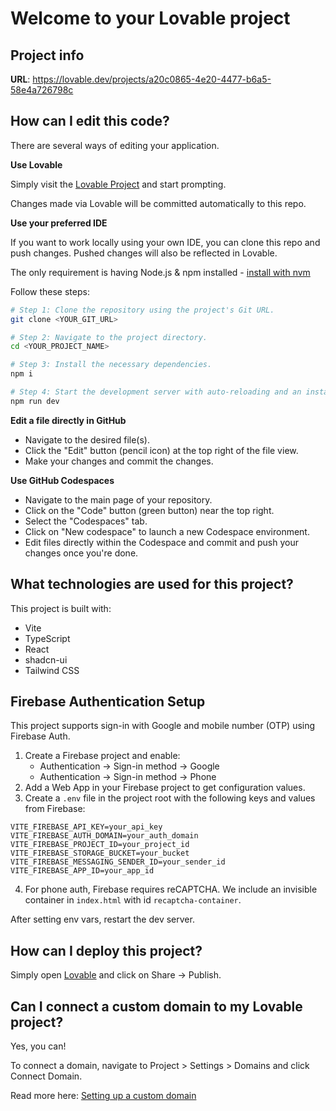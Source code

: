 # Welcome to your Lovable project

## Project info

**URL**: https://lovable.dev/projects/a20c0865-4e20-4477-b6a5-58e4a726798c

## How can I edit this code?

There are several ways of editing your application.

**Use Lovable**

Simply visit the [Lovable Project](https://lovable.dev/projects/a20c0865-4e20-4477-b6a5-58e4a726798c) and start prompting.

Changes made via Lovable will be committed automatically to this repo.

**Use your preferred IDE**

If you want to work locally using your own IDE, you can clone this repo and push changes. Pushed changes will also be reflected in Lovable.

The only requirement is having Node.js & npm installed - [install with nvm](https://github.com/nvm-sh/nvm#installing-and-updating)

Follow these steps:

```sh
# Step 1: Clone the repository using the project's Git URL.
git clone <YOUR_GIT_URL>

# Step 2: Navigate to the project directory.
cd <YOUR_PROJECT_NAME>

# Step 3: Install the necessary dependencies.
npm i

# Step 4: Start the development server with auto-reloading and an instant preview.
npm run dev
```

**Edit a file directly in GitHub**

- Navigate to the desired file(s).
- Click the "Edit" button (pencil icon) at the top right of the file view.
- Make your changes and commit the changes.

**Use GitHub Codespaces**

- Navigate to the main page of your repository.
- Click on the "Code" button (green button) near the top right.
- Select the "Codespaces" tab.
- Click on "New codespace" to launch a new Codespace environment.
- Edit files directly within the Codespace and commit and push your changes once you're done.

## What technologies are used for this project?

This project is built with:

- Vite
- TypeScript
- React
- shadcn-ui
- Tailwind CSS

## Firebase Authentication Setup

This project supports sign-in with Google and mobile number (OTP) using Firebase Auth.

1. Create a Firebase project and enable:
   - Authentication → Sign-in method → Google
   - Authentication → Sign-in method → Phone
2. Add a Web App in your Firebase project to get configuration values.
3. Create a `.env` file in the project root with the following keys and values from Firebase:

```
VITE_FIREBASE_API_KEY=your_api_key
VITE_FIREBASE_AUTH_DOMAIN=your_auth_domain
VITE_FIREBASE_PROJECT_ID=your_project_id
VITE_FIREBASE_STORAGE_BUCKET=your_bucket
VITE_FIREBASE_MESSAGING_SENDER_ID=your_sender_id
VITE_FIREBASE_APP_ID=your_app_id
```

4. For phone auth, Firebase requires reCAPTCHA. We include an invisible container in `index.html` with id `recaptcha-container`.

After setting env vars, restart the dev server.

## How can I deploy this project?

Simply open [Lovable](https://lovable.dev/projects/a20c0865-4e20-4477-b6a5-58e4a726798c) and click on Share -> Publish.

## Can I connect a custom domain to my Lovable project?

Yes, you can!

To connect a domain, navigate to Project > Settings > Domains and click Connect Domain.

Read more here: [Setting up a custom domain](https://docs.lovable.dev/tips-tricks/custom-domain#step-by-step-guide)
